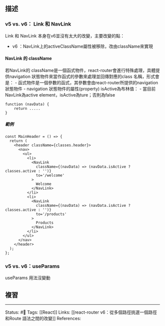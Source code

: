 ## 描述





### v5 vs. v6： Link 和 NavLink

Link 和 NavLink 本身在v6並沒有太大的改變，主要改變的點：
- v6 ：NavLink上的activeClassName屬性被移除，改由className來實現


#### NavLink 的 className

若NavLink的 className是一個函式物件，react-router會進行特殊處理，具體提供navigation 狀態物件來當作函式的參數來處理並回傳對應的class 名稱，形式會是：
	- 函式物件是一個參數的函式，其參數會由react-router所提供的navigation 狀態物件
	- navigation 狀態物件的屬性(property) isActive為布林值：
		- 當目前NavLink為active element，isActive為ture；否則為false

```
function (navData) {
	return .....
}
```


##### 範例

```
const MainHeader = () => {
  return (
    <header className={classes.header}>
      <nav>
        <ul>
          <li>
            <NavLink
              className={(navData) => (navData.isActive ? classes.active : '')}
              to='/welcome'
            >
              Welcome
            </NavLink>
          </li>
          <li>
            <NavLink
              className={(navData) => (navData.isActive ? classes.active : '')}
              to='/products'
            >
              Products
            </NavLink>
          </li>
        </ul>
      </nav>
    </header>
  );
};
```


### v5 vs. v6：useParams 
useParams 用法沒變動

## 複習


---
Status: #🌱 
Tags:
[[React]]
Links:
[[react-router v6：從多個路徑挑選一個路徑和Route 語法之間的改變]]
References: